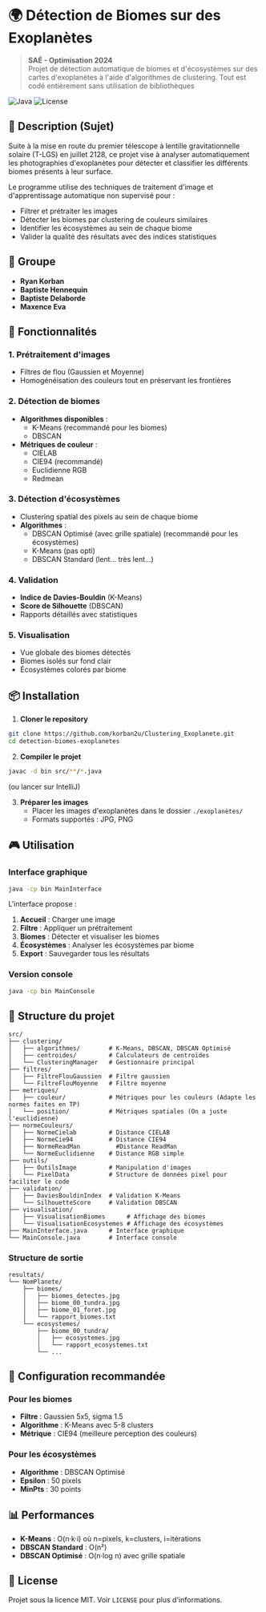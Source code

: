 # 🌍 Détection de Biomes sur des Exoplanètes

> **SAÉ - Optimisation 2024**  
> Projet de détection automatique de biomes et d'écosystèmes sur des cartes d'exoplanètes à l'aide d'algorithmes de clustering. Tout est codé entièrement sans utilisation de bibliothèques

![Java](https://img.shields.io/badge/Java-ED8B00?style=for-the-badge&logo=java&logoColor=white)
![License](https://img.shields.io/badge/License-MIT-blue.svg)

## 📖 Description (Sujet)

Suite à la mise en route du premier télescope à lentille gravitationnelle solaire (T-LGS) en juillet 2128, ce projet vise à analyser automatiquement les photographies d'exoplanètes pour détecter et classifier les différents biomes présents à leur surface.

Le programme utilise des techniques de traitement d'image et d'apprentissage automatique non supervisé pour :
- Filtrer et prétraiter les images
- Détecter les biomes par clustering de couleurs similaires
- Identifier les écosystèmes au sein de chaque biome
- Valider la qualité des résultats avec des indices statistiques

## 👥 Groupe

- **Ryan Korban**
- **Baptiste Hennequin**
- **Baptiste Delaborde**
- **Maxence Eva**

## 🚀 Fonctionnalités

### 1. **Prétraitement d'images**
- Filtres de flou (Gaussien et Moyenne)
- Homogénéisation des couleurs tout en préservant les frontières

### 2. **Détection de biomes**
- **Algorithmes disponibles** :
  - K-Means (recommandé pour les biomes)
  - DBSCAN
- **Métriques de couleur** :
  - CIELAB
  - CIE94 (recommandé)
  - Euclidienne RGB
  - Redmean

### 3. **Détection d'écosystèmes**
- Clustering spatial des pixels au sein de chaque biome
- **Algorithmes** :
  - DBSCAN Optimisé (avec grille spatiale) (recommandé pour les écosystèmes)
  - K-Means (pas opti)
  - DBSCAN Standard (lent... très lent...)

### 4. **Validation**
- **Indice de Davies-Bouldin** (K-Means)
- **Score de Silhouette** (DBSCAN)
- Rapports détaillés avec statistiques

### 5. **Visualisation**
- Vue globale des biomes détectés
- Biomes isolés sur fond clair
- Écosystèmes colorés par biome


## 📦 Installation

1. **Cloner le repository**
```bash
git clone https://github.com/korban2u/Clustering_Exoplanete.git
cd detection-biomes-exoplanetes
```

2. **Compiler le projet**
```bash
javac -d bin src/**/*.java
```
(ou lancer sur IntelliJ)

3. **Préparer les images**
   - Placer les images d'exoplanètes dans le dossier `./exoplanètes/`
   - Formats supportés : JPG, PNG

## 🎮 Utilisation

### Interface graphique
```bash
java -cp bin MainInterface
```

L'interface propose :
1. **Accueil** : Charger une image
2. **Filtre** : Appliquer un prétraitement
3. **Biomes** : Détecter et visualiser les biomes
4. **Écosystèmes** : Analyser les écosystèmes par biome
5. **Export** : Sauvegarder tous les résultats

### Version console
```bash
java -cp bin MainConsole
```


## 📁 Structure du projet

```
src/
├── clustering/
│   ├── algorithmes/        # K-Means, DBSCAN, DBSCAN Optimisé
│   ├── centroides/         # Calculateurs de centroïdes
│   └── ClusteringManager   # Gestionnaire principal
├── filtres/
│   ├── FiltreFlouGaussien  # Filtre gaussien
│   └── FiltreFlouMoyenne   # Filtre moyenne
├── metriques/
│   ├── couleur/            # Métriques pour les couleurs (Adapte les normes faites en TP)
│   └── position/           # Métriques spatiales (On a juste l'euclidienne)
├── normeCouleurs/
│   ├── NormeCielab         # Distance CIELAB
│   ├── NormeCie94          # Distance CIE94
│   ├── NormeReadMan          #Distance ReadMan
│   └── NormeEuclidienne    # Distance RGB simple
├── outils/
│   ├── OutilsImage         # Manipulation d'images
│   └── PixelData           # Structure de données pixel pour faciliter le code
├── validation/
│   ├── DaviesBouldinIndex  # Validation K-Means
│   └── SilhouetteScore     # Validation DBSCAN
├── visualisation/
│   ├── VisualisationBiomes      # Affichage des biomes
│   └── VisualisationEcosystemes # Affichage des écosystèmes
├── MainInterface.java      # Interface graphique
└── MainConsole.java        # Interface console
```

### Structure de sortie
```
resultats/
└── NomPlanete/
    ├── biomes/
    │   ├── biomes_detectes.jpg
    │   ├── biome_00_tundra.jpg
    │   ├── biome_01_foret.jpg
    │   └── rapport_biomes.txt
    └── ecosystemes/
        ├── biome_00_tundra/
        │   ├── ecosystemes.jpg
        │   └── rapport_ecosystemes.txt
        └── ...
```

## 🔧 Configuration recommandée

### Pour les biomes
- **Filtre** : Gaussien 5x5, sigma 1.5
- **Algorithme** : K-Means avec 5-8 clusters
- **Métrique** : CIE94 (meilleure perception des couleurs)

### Pour les écosystèmes  
- **Algorithme** : DBSCAN Optimisé
- **Epsilon** : 50 pixels
- **MinPts** : 30 points

## 📊 Performances

- **K-Means** : O(n·k·i) où n=pixels, k=clusters, i=itérations
- **DBSCAN Standard** : O(n²)
- **DBSCAN Optimisé** : O(n·log n) avec grille spatiale

## 📝 License

Projet sous la licence MIT. Voir `LICENSE` pour plus d'informations.
